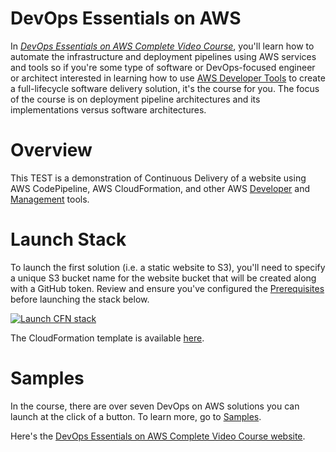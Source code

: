# DevOps Essentials on AWS
In *[DevOps Essentials on AWS Complete Video Course](https://www.udemy.com/devops-essentials-on-aws/)*, you'll learn how to automate the infrastructure and deployment pipelines using AWS services and tools so if you're some type of software or DevOps-focused engineer or architect interested in learning how to use [AWS Developer Tools](https://aws.amazon.com/products/developer-tools/) to create a full-lifecycle software delivery solution, it's the course for you. The focus of the course is on deployment pipeline architectures and its implementations versus software architectures.

# Overview
This TEST is a demonstration of Continuous Delivery of a website using AWS CodePipeline, AWS CloudFormation, and other AWS [Developer](https://aws.amazon.com/products/developer-tools/) and [Management](https://aws.amazon.com/products/management/) tools. 

# Launch Stack
To launch the first solution (i.e. a static website to S3), you'll need to specify a unique S3 bucket name for the website bucket that will be created along with a GitHub token. Review and ensure you've configured the [Prerequisites](https://github.com/stelligent/devops-essentials/wiki/Prerequisites) before launching the stack below.

[![Launch CFN stack](https://s3.amazonaws.com/www.devopsessentialsaws.com/img/deploy-to-aws.png)](https://console.aws.amazon.com/cloudformation/home?region=us-east-1#cstack=sn%7Edevops-essentials-static%7Cturl%7Ehttps://s3.amazonaws.com/www.devopsessentialsaws.com/samples/static/pipeline.yml) 

The CloudFormation template is available [here](https://s3.amazonaws.com/www.devopsessentialsaws.com/samples/static/pipeline.yml).

# Samples
In the course, there are over seven DevOps on AWS solutions you can launch at the click of a button. To learn more, go to [Samples](https://github.com/stelligent/devops-essentials/tree/master/samples). 

Here's the [DevOps Essentials on AWS Complete Video Course website](http://www.devopsessentialsaws.com/).
